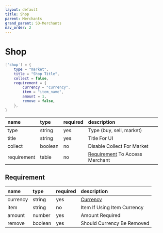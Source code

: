 ```yaml
---
layout: default
title: Shop
parent: Merchants
grand_parent: SD-Merchants
nav_order: 2
---
```


# Shop

```lua
['shop'] = {
    type = "market",
    title = "Shop Title",
    collect = false, 
    requirement = {
        currency = "currency",
        item = "item_name",
        amount = 1,
        remove = false,
    },
}
```

| name            | type           | required     | description                    | 
|:----------------|:---------------|:-------------|:-------------------------------|
| type            | string         | yes          | Type (buy, sell, market)       | 
| title           | string         | yes          | Title For UI                   |
| collect         | boolean        | no           | Disable Collect For Market     |
| requirement     | table          | no           | [Requirement](#requirement) To Access Merchant |

## Requirement

| name            | type           | required     | description                    |
|:----------------|:---------------|:-------------|:-------------------------------|
| currency        | string         | yes          | [Currency](../config-file/#sv_currencieslua)                   |  
| item            | string         | no           | Item If Using Item Currency    | 
| amount          | number         | yes          | Amount Required                | 
| remove          | boolean        | yes          | Should Currency Be Removed     |